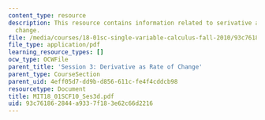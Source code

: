 ```yaml
---
content_type: resource
description: This resource contains information related to serivative as a rate of
  change.
file: /media/courses/18-01sc-single-variable-calculus-fall-2010/93c761862844a9337f183e62c66d2216_MIT18_01SCF10_Ses3d.pdf
file_type: application/pdf
learning_resource_types: []
ocw_type: OCWFile
parent_title: 'Session 3: Derivative as Rate of Change'
parent_type: CourseSection
parent_uid: 4eff05d7-dd9b-d856-611c-fe4f4cddcb98
resourcetype: Document
title: MIT18_01SCF10_Ses3d.pdf
uid: 93c76186-2844-a933-7f18-3e62c66d2216
---
```

